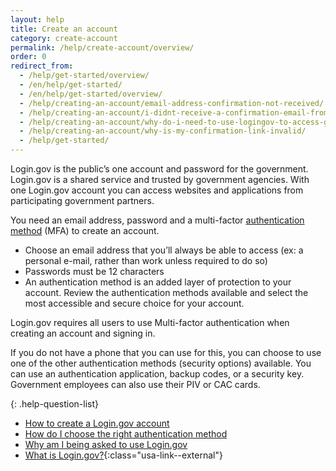 ```yaml
---
layout: help
title: Create an account
category: create-account
permalink: /help/create-account/overview/
order: 0
redirect_from:  
  - /help/get-started/overview/
  - /en/help/get-started/
  - /en/help/get-started/overview/
  - /help/creating-an-account/email-address-confirmation-not-received/
  - /help/creating-an-account/i-didnt-receive-a-confirmation-email-from-logingov/
  - /help/creating-an-account/why-do-i-need-to-use-logingov-to-access-government-services-online/
  - /help/creating-an-account/why-is-my-confirmation-link-invalid/
  - /help/get-started/
---
```

Login.gov is the public’s one account and password for the government. Login.gov is a shared service and trusted by government agencies. With one Login.gov account you can access websites and applications from participating government partners.

You need an email address, password and a multi-factor [authentication method](/help/get-started/authentication-methods/) (MFA) to create an account.

- Choose an email address that you’ll always be able to access (ex: a personal e-mail, rather than work unless required to do so)
- Passwords must be 12 characters
- An authentication method is an added layer of protection to your account. Review the authentication methods available and select the most accessible and secure choice for your account.

Login.gov requires all users to use  Multi-factor authentication when creating an account and signing in.

If you do not have a phone that you can use for this, you can choose to use one of the other authentication methods (security options) available. You can use an authentication application, backup codes, or a security key. Government employees can also use their PIV or CAC cards.

{: .help-question-list}
* [How to create a Login.gov account](/help/get-started/create-your-account/)
* [How do I choose the right authentication method](/help/get-started/authentication-methods/)
* [Why am I being asked to use Login.gov](/what-is-login/)
* [What is Login.gov?](https://www.youtube.com/watch?v=ayDtFd5Ugyk){:class="usa-link--external"}
